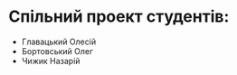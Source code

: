 <h1>Спільний проект студентів:</h1>
<ul>
  <li>
    Главацький Олесій
  </li>
  <li>
    Бортовський Олег
  </li>
    <li>
    Чижик Назарій
  </li>
</ul>
